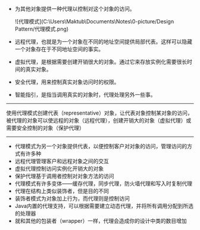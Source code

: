 * 为其他对象提供一种代理以控制对这个对象的访问。

  ![代理模式](C:\Users\Maktub\Documents\Notes\0-picture/Design Pattern/代理模式.png)

* 远程代理，也就是为一个对象在不同的地址空间提供局部代表。这样可以隐藏一个对象存在于不同地址空间的事实。

* 虚拟代理，是根据需要创建开销很大的对象。通过它来存放实例化需要很长时间的真实对象。

* 安全代理，用来控制真实对象访问时的权限。

* 智能指引，是指当调用真实的对象时，代理处理另外一些事。

----

使用代理模式创建代表（representative）对象，让代表对象控制某对象的访问，被代理的对象可以使远程的对象（远程代理），创建开销大的对象（虚拟代理）或需要安全控制的对象（保护代理）

---

* 代理模式为另一个对象提供代表，以便控制客户对对象的访问，管理访问的方式有许多种
* 远程代理管理客户和远程对象之间的交互
* 虚拟代理控制访问实例化开销大的对象
* 保护代理基于调用者控制对对象方法的访问
* 代理模式有许多变体——缓存代理，同步代理，防火墙代理和写入时复制代理
* 代理在结构上类似装饰者，但是目的不同
* 装饰者模式为对象加上行为，而代理则是控制访问
* Java内置的代理支持，可以根据需要建立动态代理，并将所有调用分配到所选的处理器
* 就和其他的包装者（wrapper）一样，代理会造成你的设计中类的数目增加